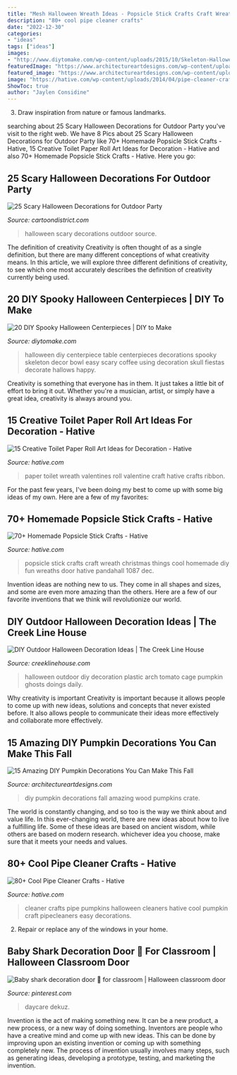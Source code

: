 ```yaml
---
title: "Mesh Halloween Wreath Ideas - Popsicle Stick Crafts Craft Wreath Christmas Things Cool Homemade Diy Fun Wreaths Door Hative Pandahall 1087 Dec"
description: "80+ cool pipe cleaner crafts"
date: "2022-12-30"
categories:
- "ideas"
tags: ["ideas"]
images:
- "http://www.diytomake.com/wp-content/uploads/2015/10/Skeleton-Halloween-DIY-Centerpiece.jpg"
featuredImage: "https://www.architectureartdesigns.com/wp-content/uploads/2016/10/15-Amazing-DIY-Pumpkin-Decorations-You-Can-Make-This-Fall-15.jpg"
featured_image: "https://www.architectureartdesigns.com/wp-content/uploads/2016/10/15-Amazing-DIY-Pumpkin-Decorations-You-Can-Make-This-Fall-15.jpg"
image: "https://hative.com/wp-content/uploads/2014/04/pipe-cleaner-crafts/27-pumpkins-pip-cleaner-crafts.jpg"
ShowToc: true
author: "Jaylen Considine"
---
```



3. Draw inspiration from nature or famous landmarks.

	

		
searching about 25 Scary Halloween Decorations for Outdoor Party you've visit to the right web. We have 8 Pics about 25 Scary Halloween Decorations for Outdoor Party like 70+ Homemade Popsicle Stick Crafts - Hative, 15 Creative Toilet Paper Roll Art Ideas for Decoration - Hative and also 70+ Homemade Popsicle Stick Crafts - Hative. Here you go:
		
    
## 25 Scary Halloween Decorations For Outdoor Party

<img loading=lazy src="http://www.cartoondistrict.com/wp-content/uploads/2017/07/Scary-Halloween-Decorations-for-Outdoor-Party0041.jpg" onerror="this.onerror=null;this.src='https://tse2.mm.bing.net/th?id=OIP.g1KKvhw2Es-XJ0AlBvUVHQHaMK&amp;pid=15.1';" alt="25 Scary Halloween Decorations for Outdoor Party">

_Source: cartoondistrict.com_

>halloween scary decorations outdoor source. 

	

The definition of creativity
Creativity is often thought of as a single definition, but there are many different conceptions of what creativity means. In this article, we will explore three different definitions of creativity, to see which one most accurately describes the definition of creativity currently being used.

    
## 20 DIY Spooky Halloween Centerpieces | DIY To Make

<img loading=lazy src="http://www.diytomake.com/wp-content/uploads/2015/10/Skeleton-Halloween-DIY-Centerpiece.jpg" onerror="this.onerror=null;this.src='https://tse3.mm.bing.net/th?id=OIP.u1SxOnNWrRpvxVSjw3GlfAHaLH&amp;pid=15.1';" alt="20 DIY Spooky Halloween Centerpieces | DIY to Make">

_Source: diytomake.com_

>halloween diy centerpiece table centerpieces decorations spooky skeleton decor bowl easy scary coffee using decoration skull fiestas decorate hallows happy. 

	

Creativity is something that everyone has in them. It just takes a little bit of effort to bring it out. Whether you're a musician, artist, or simply have a great idea, creativity is always around you.

    
## 15 Creative Toilet Paper Roll Art Ideas For Decoration - Hative

<img loading=lazy src="https://hative.com/wp-content/uploads/2014/03/toilet-paper-roll-art/8-valentines-wreath.JPG" onerror="this.onerror=null;this.src='https://tse4.mm.bing.net/th?id=OIP.FbbxVSoIO225UYLRHN2LDQHaLH&amp;pid=15.1';" alt="15 Creative Toilet Paper Roll Art Ideas for Decoration - Hative">

_Source: hative.com_

>paper toilet wreath valentines roll valentine craft hative crafts ribbon. 

	

For the past few years, I've been doing my best to come up with some big ideas of my own. Here are a few of my favorites: 

    
## 70+ Homemade Popsicle Stick Crafts - Hative

<img loading=lazy src="https://hative.com/wp-content/uploads/2014/03/popsicle-stick-crafts/44-christmas-wreath-stick-craft.jpg" onerror="this.onerror=null;this.src='https://tse3.mm.bing.net/th?id=OIP.Ts2tF-vAsNVKQKnl6dfmagHaJ4&amp;pid=15.1';" alt="70+ Homemade Popsicle Stick Crafts - Hative">

_Source: hative.com_

>popsicle stick crafts craft wreath christmas things cool homemade diy fun wreaths door hative pandahall 1087 dec. 

	

Invention ideas are nothing new to us. They come in all shapes and sizes, and some are even more amazing than the others. Here are a few of our favorite inventions that we think will revolutionize our world.

    
## DIY Outdoor Halloween Decoration Ideas | The Creek Line House

<img loading=lazy src="http://www.creeklinehouse.com/wp-content/uploads/2016/09/3b9f05775a0221a5a9619ab5ddd7442b.jpg" onerror="this.onerror=null;this.src='https://tse3.mm.bing.net/th?id=OIP._dOczCGv3Egw7ULn6pYSdQHaLI&amp;pid=15.1';" alt="DIY Outdoor Halloween Decoration Ideas | The Creek Line House">

_Source: creeklinehouse.com_

>halloween outdoor diy decoration plastic arch tomato cage pumpkin ghosts doings daily. 

	

Why creativity is important
Creativity is important because it allows people to come up with new ideas, solutions and concepts that never existed before. It also allows people to communicate their ideas more effectively and collaborate more effectively.

    
## 15 Amazing DIY Pumpkin Decorations You Can Make This Fall

<img loading=lazy src="https://www.architectureartdesigns.com/wp-content/uploads/2016/10/15-Amazing-DIY-Pumpkin-Decorations-You-Can-Make-This-Fall-15.jpg" onerror="this.onerror=null;this.src='https://tse4.mm.bing.net/th?id=OIP.uZqOip5j_5ixFRJ60ZVMUQHaJ3&amp;pid=15.1';" alt="15 Amazing DIY Pumpkin Decorations You Can Make This Fall">

_Source: architectureartdesigns.com_

>diy pumpkin decorations fall amazing wood pumpkins crate. 

	

The world is constantly changing, and so too is the way we think about and value life. In this ever-changing world, there are new ideas about how to live a fulfilling life. Some of these ideas are based on ancient wisdom, while others are based on modern research. whichever idea you choose, make sure that it meets your needs and values.

    
## 80+ Cool Pipe Cleaner Crafts - Hative

<img loading=lazy src="https://hative.com/wp-content/uploads/2014/04/pipe-cleaner-crafts/27-pumpkins-pip-cleaner-crafts.jpg" onerror="this.onerror=null;this.src='https://tse1.mm.bing.net/th?id=OIP.XDLxJ86tal68soAuzi-UZwHaE8&amp;pid=15.1';" alt="80+ Cool Pipe Cleaner Crafts - Hative">

_Source: hative.com_

>cleaner crafts pipe pumpkins halloween cleaners hative cool pumpkin craft pipecleaners easy decorations. 

	

2. Repair or replace any of the windows in your home.

    
## Baby Shark Decoration Door 🚪 For Classroom | Halloween Classroom Door

<img loading=lazy src="https://i.pinimg.com/736x/ee/a7/1e/eea71ed5f388dfda544e7eca0419c8d0.jpg" onerror="this.onerror=null;this.src='https://tse2.mm.bing.net/th?id=OIP.JaivmxKSqjQDK6iKYCOkDAHaJ3&amp;pid=15.1';" alt="Baby shark decoration door 🚪 for classroom | Halloween classroom door">

_Source: pinterest.com_

>daycare dekuz. 

	

Invention is the act of making something new. It can be a new product, a new process, or a new way of doing something. Inventors are people who have a creative mind and come up with new ideas. This can be done by improving upon an existing invention or coming up with something completely new. The process of invention usually involves many steps, such as generating ideas, developing a prototype, testing, and marketing the invention.

